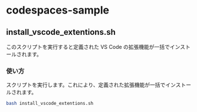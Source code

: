 # codespaces-sample

## install_vscode_extentions.sh

このスクリプトを実行すると定義された VS Code の拡張機能が一括でインストールされます。

### 使い方

スクリプトを実行します。これにより、定義された拡張機能が一括でインストールされます。

```bash
bash install_vscode_extentions.sh
```
